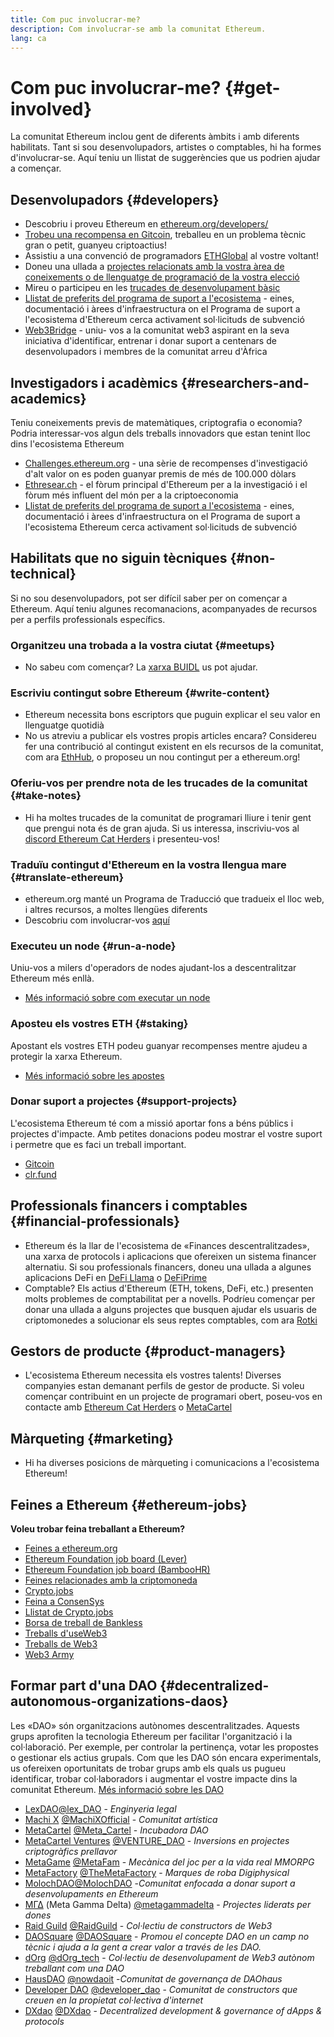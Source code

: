 ```yaml
---
title: Com puc involucrar-me?
description: Com involucrar-se amb la comunitat Ethereum.
lang: ca
---
```


# Com puc involucrar-me? {#get-involved}

La comunitat Ethereum inclou gent de diferents àmbits i amb diferents habilitats. Tant si sou desenvolupadors, artistes o comptables, hi ha formes d'involucrar-se. Aquí teniu un llistat de suggerències que us podrien ajudar a començar.

## Desenvolupadors <Emoji text=":computer:" size={1} /> {#developers}

- Descobriu i proveu Ethereum en [ethereum.org/developers/](/developers/)
- [Trobeu una recompensa en Gitcoin](https://gitcoin.co/), treballeu en un problema tècnic gran o petit, guanyeu criptoactius!
- Assistiu a una convenció de programadors [ETHGlobal](http://ethglobal.co/) al vostre voltant!
- Doneu una ullada a [projectes relacionats amb la vostra àrea de coneixements o de llenguatge de programació de la vostra elecció](/developers/docs/programming-languages/)
- Mireu o participeu en les [trucades de desenvolupament bàsic](https://www.youtube.com/playlist?list=PLaM7G4Llrb7zfMXCZVEXEABT8OSnd4-7w)
- [Llistat de preferits del programa de suport a l'ecosistema](https://esp.ethereum.foundation/wishlist/) - eines, documentació i àrees d'infraestructura on el Programa de suport a l'ecosistema d'Ethereum cerca activament sol·licituds de subvenció
- [Web3Bridge](https://www.web3bridge.com/) - uniu- vos a la comunitat web3 aspirant en la seva iniciativa d'identificar, entrenar i donar suport a centenars de desenvolupadors i membres de la comunitat arreu d'Àfrica

## Investigadors i acadèmics <Emoji text=":mag:" size={1} /> {#researchers-and-academics}

Teniu coneixements previs de matemàtiques, criptografia o economia? Podria interessar-vos algun dels treballs innovadors que estan tenint lloc dins l'ecosistema Ethereum

- [Challenges.ethereum.org](https://challenges.ethereum.org/) - una sèrie de recompenses d'investigació d'alt valor on es poden guanyar premis de més de 100.000 dòlars
- [Ethresear.ch](https://ethresear.ch) - el fòrum principal d'Ethereum per a la investigació i el fòrum més influent del món per a la criptoeconomia
- [Llistat de preferits del programa de suport a l'ecosistema](https://esp.ethereum.foundation/wishlist/) - eines, documentació i àrees d'infraestructura on el Programa de suport a l'ecosistema Ethereum cerca activament sol·licituds de subvenció

## Habilitats que no siguin tècniques <Emoji text=":briefcase:" size={1} /> {#non-technical}

Si no sou desenvolupadors, pot ser difícil saber per on començar a Ethereum. Aquí teniu algunes recomanacions, acompanyades de recursos per a perfils professionals específics.

### Organitzeu una trobada a la vostra ciutat {#meetups}

- No sabeu com començar? La [xarxa BUIDL](https://consensys.net/developers/buidlnetwork/) us pot ajudar.

### Escriviu contingut sobre Ethereum {#write-content}

- Ethereum necessita bons escriptors que puguin explicar el seu valor en llenguatge quotidià
- No us atreviu a publicar els vostres propis articles encara? Considereu fer una contribució al contingut existent en els recursos de la comunitat, com ara [EthHub](https://docs.ethhub.io/), o proposeu un nou contingut per a ethereum.org!

### Oferiu-vos per prendre nota de les trucades de la comunitat {#take-notes}

- Hi ha moltes trucades de la comunitat de programari lliure i tenir gent que prengui nota és de gran ajuda. Si us interessa, inscriviu-vos al [discord Ethereum Cat Herders](https://discord.com/invite/Nz6rtfJ8Cu) i presenteu-vos!

### Traduïu contingut d'Ethereum en la vostra llengua mare {#translate-ethereum}

- ethereum.org manté un Programa de Traducció que tradueix el lloc web, i altres recursos, a moltes llengües diferents
- Descobriu com involucrar-vos [aquí](/contributing/translation-program)

### Executeu un node {#run-a-node}

Uniu-vos a milers d'operadors de nodes ajudant-los a descentralitzar Ethereum més enllà.

- [Més informació sobre com executar un node](/developers/docs/nodes-and-clients/run-a-node/)

### Aposteu els vostres ETH {#staking}

Apostant els vostres ETH podeu guanyar recompenses mentre ajudeu a protegir la xarxa Ethereum.

- [Més informació sobre les apostes](/staking/)

### Donar suport a projectes {#support-projects}

L'ecosistema Ethereum té com a missió aportar fons a béns públics i projectes d'impacte. Amb petites donacions podeu mostrar el vostre suport i permetre que es faci un treball important.

- [Gitcoin](https://gitcoin.co/fund)
- [clr.fund](https://clr.fund/#/about)

## Professionals financers i comptables <Emoji text=":chart_with_upwards_trend:" size={1} /> {#financial-professionals}

- Ethereum és la llar de l'ecosistema de «Finances descentralitzades», una xarxa de protocols i aplicacions que ofereixen un sistema financer alternatiu. Si sou professionals financers, doneu una ullada a algunes aplicacions DeFi en [DeFi Llama](https://defillama.com/) o [DeFiPrime](https://defiprime.com)
- Comptable? Els actius d'Ethereum (ETH, tokens, DeFi, etc.) presenten molts problemes de comptabilitat per a novells. Podríeu començar per donar una ullada a alguns projectes que busquen ajudar els usuaris de criptomonedes a solucionar els seus reptes comptables, com ara [Rotki](https://rotki.com/)

## Gestors de producte <Emoji text=":fountain_pen:" size={1} /> {#product-managers}

- L'ecosistema Ethereum necessita els vostres talents! Diverses companyies estan demanant perfils de gestor de producte. Si voleu començar contribuint en un projecte de programari obert, poseu-vos en contacte amb [Ethereum Cat Herders](https://discord.com/invite/Nz6rtfJ8Cu) o [MetaCartel](https://www.metacartel.org/)

## Màrqueting <Emoji text=":megaphone:" size={1} /> {#marketing}

- Hi ha diverses posicions de màrqueting i comunicacions a l'ecosistema Ethereum!

## Feines a Ethereum {#ethereum-jobs}

**Voleu trobar feina treballant a Ethereum?**

- [Feines a ethereum.org](/about/#open-jobs)
- [Ethereum Foundation job board (Lever)](https://jobs.lever.co/ethereumfoundation)
- [Ethereum Foundation job board (BambooHR)](https://ethereum.bamboohr.com/jobs/)
- [Feines relacionades amb la criptomoneda](https://cryptocurrencyjobs.co/ethereum/)
- [Crypto.jobs](https://crypto.jobs/)
- [Feina a ConsenSys](https://consensys.net/careers/)
- [Llistat de Crypto.jobs](https://cryptojobslist.com/ethereum-jobs)
- [Borsa de treball de Bankless](https://pallet.xyz/list/bankless/jobs)
- [Treballs d'useWeb3](https://www.useweb3.xyz/jobs)
- [Treballs de Web3](https://web3.career)
- [Web3 Army](https://web3army.xyz/)

## Formar part d'una DAO {#decentralized-autonomous-organizations-daos}

Les «DAO» són organitzacions autònomes descentralitzades. Aquests grups aprofiten la tecnologia Ethereum per facilitar l'organització i la col·laboració. Per exemple, per controlar la pertinença, votar les propostes o gestionar els actius grupals. Com que les DAO són encara experimentals, us ofereixen oportunitats de trobar grups amb els quals us pugueu identificar, trobar col·laboradors i augmentar el vostre impacte dins la comunitat Ethereum. [Més informació sobre les DAO](/dao/)

- [LexDAO](https://lexdao.coop)[@lex_DAO](https://twitter.com/lex_DAO) - _Enginyeria legal_
- [Machi X](https://machix.com) [@MachiXOfficial](https://twitter.com/MachiXOfficial) - _Comunitat artística_
- [MetaCartel](https://metacartel.org) [@Meta_Cartel](https://twitter.com/Meta_Cartel) - _Incubadora DAO_
- [MetaCartel Ventures](https://metacartel.xyz) [ @VENTURE_DAO](https://twitter.com/VENTURE_DAO) - _Inversions en projectes criptogràfics prellavor_
- [MetaGame](https://metagame.wtf) [@MetaFam](https://twitter.com/MetaFam) - _Mecànica del joc per a la vida real MMORPG_
- [MetaFactory](https://metafactory.ai) [@TheMetaFactory](https://twitter.com/TheMetaFactory) - _Marques de roba Digiphysical_
- [MolochDAO](https://molochdao.com)[@MolochDAO](https://twitter.com/MolochDAO) -_Comunitat enfocada a donar suport a desenvolupaments en Ethereum_
- [ΜΓΔ](https://metagammadelta.com/) (Meta Gamma Delta) [@metagammadelta](https://twitter.com/metagammadelta) - _Projectes liderats per dones_
- [Raid Guild](https://raidguild.org) [@RaidGuild](https://twitter.com/RaidGuild) - _Col·lectiu de constructors de Web3_
- [DAOSquare](https://www.daosquare.io) [@DAOSquare](https://twitter.com/DAOSquare) - _Promou el concepte DAO en un camp no tècnic i ajuda a la gent a crear valor a través de les DAO._
- [dOrg](https://dOrg.tech) [@dOrg_tech](https://twitter.com/dOrg_tech) - _Col·lectiu de desenvolupament de Web3 autònom treballant com una DAO_
- [HausDAO](https://daohaus.club) [@nowdaoit](https://twitter.com/nowdaoit) -_Comunitat de governança de DAOhaus_
- [Developer DAO](https://www.developerdao.com/) [@developer_dao](https://twitter.com/developer_dao) - _Comunitat de constructors que creuen en la propietat col·lectiva d'internet_
- [DXdao](https://DXdao.eth.link/) [@DXdao](https://twitter.com/DXdao_) - _Decentralized development & governance of dApps & protocols_
